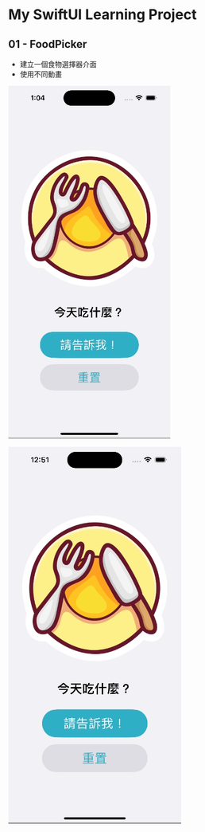 # My SwiftUI Learning Project

## 01 - FoodPicker

* 建立一個食物選擇器介面
* 使用不同動畫

![image](https://github.com/ArielKoKo/SwiftUI/blob/main/PHOTO%20&%20GIF/foodPickerAnimation_1.gif)

![image](https://github.com/ArielKoKo/SwiftUI/blob/main/PHOTO%20%26%20GIF/foodPickerAnimation_2.gif)
